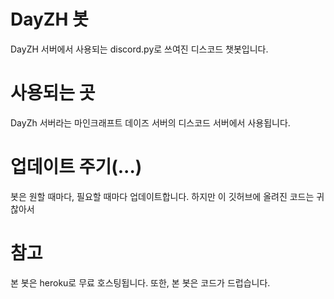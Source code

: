 # DayZH 봇
DayZH 서버에서 사용되는 discord.py로 쓰여진 디스코드 챗봇입니다.

# 사용되는 곳
DayZh 서버라는 마인크래프트 데이즈 서버의 디스코드 서버에서 사용됩니다.

# 업데이트 주기(...)
봇은 원할 때마다, 필요할 때마다 업데이트합니다.
하지만 이 깃허브에 올려진 코드는 귀찮아서 

# 참고
본 봇은 heroku로 무료 호스팅됩니다. 또한, 본 봇은 코드가 드럽습니다.
